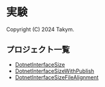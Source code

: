 # 実験
Copyright (C) 2024 Takym.

## プロジェクト一覧
* [DotnetInterfaceSize](./DotnetInterfaceSize/)
* [DotnetInterfaceSizeWithPublish](./DotnetInterfaceSizeWithPublish/)
* [DotnetInterfaceSizeFileAlignment](./DotnetInterfaceSizeFileAlignment/)
